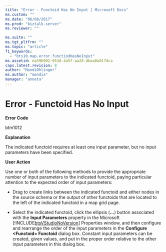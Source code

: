 ```yaml
---
title: "Error - Functoid Has No Input | Microsoft Docs"
ms.custom: ""
ms.date: "06/08/2017"
ms.prod: "biztalk-server"
ms.reviewer: ""

ms.suite: ""
ms.tgt_pltfrm: ""
ms.topic: "article"
f1_keywords: 
  - "bts10.map.error.functiodHasNoInput"
ms.assetid: ea59b902-953d-4a5f-aa28-dbaa0a017dca
caps.latest.revision: 8
author: "MandiOhlinger"
ms.author: "mandia"
manager: "anneta"
---
```

# Error - Functoid Has No Input
**Error Code**  

 btm1012  

 **Explanation**  

 The indicated functoid requires at least one input parameter, but no input parameters have been specified.  

 **User Action**  

 Use one or both of the following methods to provide the appropriate number of input parameters to the indicated functoid, paying particular attention to the expected order of input parameters:  

- Drag to create links between the indicated functoid and either nodes in the source schema or the output of other functoids that are located to the left of the indicated functoid in a map grid page.  

- Select the indicated functoid, click the ellipsis (**...**) button associated with the **Input Parameters** property in the Microsoft [!INCLUDE[btsVStudioNoVersion](../includes/btsvstudionoversion-md.md)] Properties window, and then configure and rearrange the order of the input parameters in the **Configure \<Functoid\> Functoid** dialog box. Constant input parameters can be created, given values, and put in the proper order relative to the other input parameters in this dialog box.

